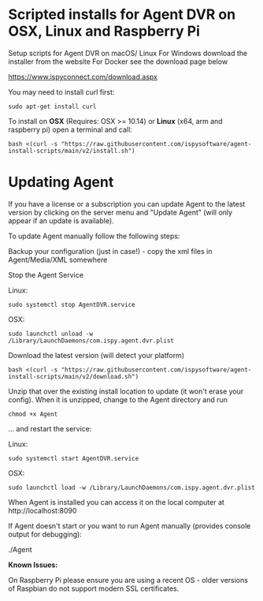 # Scripted installs for Agent DVR on OSX, Linux and Raspberry Pi
Setup scripts for Agent DVR on macOS/ Linux
For Windows download the installer from the website
For Docker see the download page below

https://www.ispyconnect.com/download.aspx

You may need to install curl first:

    sudo apt-get install curl

To install on **OSX** (Requires: OSX >= 10.14) or **Linux** (x64, arm and raspberry pi) open a terminal and call:

    bash <(curl -s "https://raw.githubusercontent.com/ispysoftware/agent-install-scripts/main/v2/install.sh")

# Updating Agent

If you have a license or a subscription you can update Agent to the latest version by clicking on the server menu and "Update Agent" (will only appear if an update is available).

To update Agent manually follow the following steps:

Backup your configuration (just in case!) - copy the xml files in Agent/Media/XML somewhere

Stop the Agent Service

Linux:

    sudo systemctl stop AgentDVR.service

OSX:
    
    sudo launchctl unload -w /Library/LaunchDaemons/com.ispy.agent.dvr.plist

Download the latest version (will detect your platform)

    bash <(curl -s "https://raw.githubusercontent.com/ispysoftware/agent-install-scripts/main/v2/download.sh")
    
Unzip that over the existing install location to update (it won't erase your config). When it is unzipped, change to the Agent directory and run

    chmod +x Agent
    
... and restart the service:

Linux: 

    sudo systemctl start AgentDVR.service

OSX:

    sudo launchctl load -w /Library/LaunchDaemons/com.ispy.agent.dvr.plist

When Agent is installed you can access it on the local computer at http://localhost:8090


If Agent doesn't start or you want to run Agent manually (provides console output for debugging):

./Agent

**Known Issues:**

On Raspberry Pi please ensure you are using a recent OS - older versions of Raspbian do not support modern SSL certificates.
